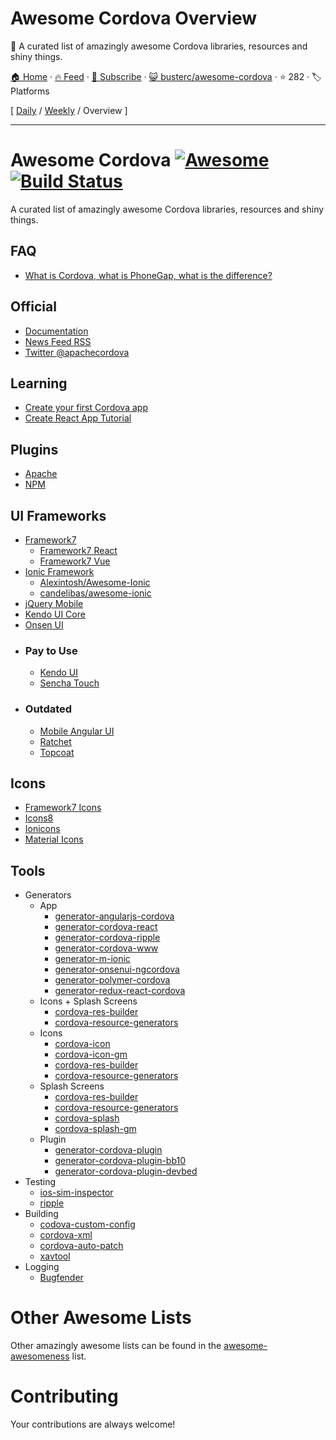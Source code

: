 # Awesome Cordova Overview

:iphone: A curated list of amazingly awesome Cordova libraries, resources and shiny things.

[🏠 Home](/README.md) · [🔥 Feed](https://test.trackawesomelist.com/busterc/awesome-cordova/rss.xml) · [📮 Subscribe](https://trackawesomelist.us17.list-manage.com/subscribe?u=d2f0117aa829c83a63ec63c2f&id=36a103854c) · [😺 busterc/awesome-cordova](https://github.com/busterc/awesome-cordova) · ⭐ 282 · 🏷️ Platforms

[ [Daily](/content/busterc/awesome-cordova/README.md) / [Weekly](/content/busterc/awesome-cordova/week/README.md) / Overview ]

---

# Awesome Cordova [![Awesome](https://cdn.rawgit.com/sindresorhus/awesome/d7305f38d29fed78fa85652e3a63e154dd8e8829/media/badge.svg)](https://github.com/sindresorhus/awesome) [![Build Status](https://travis-ci.org/busterc/awesome-cordova.svg?branch=master)](https://travis-ci.org/busterc/awesome-cordova)

A curated list of amazingly awesome Cordova libraries, resources and shiny things.

## FAQ

*   [What is Cordova, what is PhoneGap, what is the difference?](https://blog.ionicframework.com/what-is-cordova-phonegap/)

## Official

*   [Documentation](https://cordova.apache.org/docs/en/latest/)
*   [News Feed RSS](https://cordova.apache.org/feed.xml)
*   [Twitter @apachecordova](https://twitter.com/apachecordova)

## Learning

*   [Create your first Cordova app](https://cordova.apache.org/docs/en/latest/guide/cli/index.html)
*   [Create React App Tutorial](https://github.com/johnkmzhou/cordova-create-react-app)

## Plugins

*   [Apache](https://cordova.apache.org/plugins/)
*   [NPM](https://www.npmjs.com/search?q=cordova-plugin)

## UI Frameworks

*   [Framework7](https://framework7.io)
    *   [Framework7 React](https://framework7.io/react/)
    *   [Framework7 Vue](https://framework7.io/vue/)
*   [Ionic Framework](https://ionicframework.com/)
    *   [Alexintosh/Awesome-Ionic](https://github.com/Alexintosh/Awesome-Ionic)
    *   [candelibas/awesome-ionic](https://github.com/candelibas/awesome-ionic)
*   [jQuery Mobile](https://jquerymobile.com/)
*   [Kendo UI Core](https://www.telerik.com/kendo-ui/open-source-core)
*   [Onsen UI](https://onsen.io/)
*   ### Pay to Use
    *   [Kendo UI](https://www.telerik.com/kendo-ui)
    *   [Sencha Touch](https://www.sencha.com/products/touch/)
*   ### Outdated
    *   [Mobile Angular UI](http://mobileangularui.com/)
    *   [Ratchet](http://goratchet.com/)
    *   [Topcoat](http://topcoat.io/)

## Icons

*   [Framework7 Icons](https://framework7.io/icons/)
*   [Icons8](https://icons8.com/)
*   [Ionicons](https://ionicons.com/)
*   [Material Icons](https://material.io/resources/icons/)

## Tools

*   Generators
    *   App
        *   [generator-angularjs-cordova](https://github.com/keshavos/generator-angularjs-cordova)
        *   [generator-cordova-react](https://github.com/jackong/generator-cordova-react)
        *   [generator-cordova-ripple](https://github.com/keunlee/generator-cordova-ripple)
        *   [generator-cordova-www](https://github.com/busterc/generator-cordova-www)
        *   [generator-m-ionic](https://github.com/mwaylabs/generator-m-ionic)
        *   [generator-onsenui-ngcordova](https://github.com/healthonnet/generator-onsenui-ngcordova)
        *   [generator-polymer-cordova](https://github.com/emoriarty/generator-polymer-cordova)
        *   [generator-redux-react-cordova](https://github.com/zmeecer/generator-redux-react-cordova)
    *   Icons + Splash Screens
        *   [cordova-res-builder](https://github.com/mettbox/cordova-res-builder)
        *   [cordova-resource-generators](https://github.com/busterc/cordova-resource-generators)
    *   Icons
        *   [cordova-icon](https://github.com/AlexDisler/cordova-icon)
        *   [cordova-icon-gm](https://github.com/disusered/cordova-icon-gm)
        *   [cordova-res-builder](https://github.com/mettbox/cordova-res-builder)
        *   [cordova-resource-generators](https://github.com/busterc/cordova-resource-generators)
    *   Splash Screens
        *   [cordova-res-builder](https://github.com/mettbox/cordova-res-builder)
        *   [cordova-resource-generators](https://github.com/busterc/cordova-resource-generators)
        *   [cordova-splash](https://github.com/AlexDisler/cordova-splash)
        *   [cordova-splash-gm](https://github.com/disusered/cordova-splash-gm)
    *   Plugin
        *   [generator-cordova-plugin](https://github.com/lholmquist/generator-cordova-plugin)
        *   [generator-cordova-plugin-bb10](https://github.com/blackberry/generator-cordova-plugin-bb10)
        *   [generator-cordova-plugin-devbed](https://github.com/sony/generator-cordova-plugin-devbed)
*   Testing
    *   [ios-sim-inspector](https://github.com/busterc/profiles/blob/master/osx/sources/ios-sim-inspector)
    *   [ripple](https://github.com/ripple-emulator/ripple)
*   Building
    *   [codova-custom-config](https://github.com/dpa99c/cordova-custom-config)
    *   [cordova-xml](https://github.com/mifi/cordova-xml)
    *   [cordova-auto-patch](https://github.com/alexshevch/cordova-auto-patch)
    *   [xavtool](https://github.com/gabrielrobert/xavtool)
*   Logging
    *   [Bugfender](https://github.com/bugfender/cordova-plugin-bugfender)

# Other Awesome Lists

Other amazingly awesome lists can be found in the [awesome-awesomeness](https://github.com/bayandin/awesome-awesomeness) list.

# Contributing

Your contributions are always welcome!

